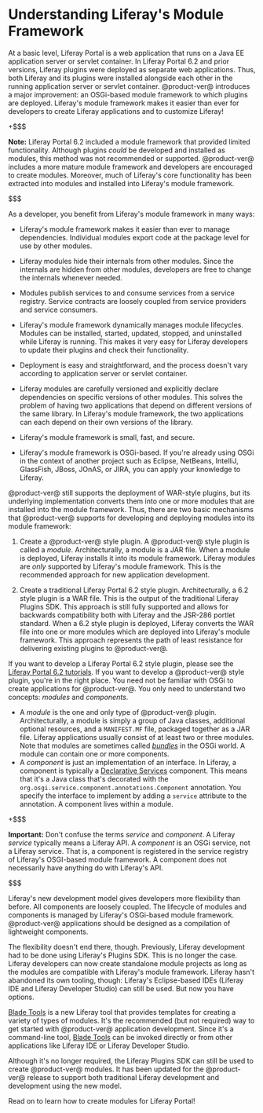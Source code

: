 # Understanding Liferay's Module Framework [](id=understanding-liferays-module-framework)

At a basic level, Liferay Portal is a web application that runs on a Java EE
application server or servlet container. In Liferay Portal 6.2 and prior versions,
Liferay plugins were deployed as separate web applications. Thus, both Liferay
and its plugins were installed alongside each other in the running application
server or servlet container. @product-ver@ introduces a major improvement: an
OSGi-based module framework to which plugins are deployed. Liferay's module
framework makes it easier than ever for developers to create Liferay
applications and to customize Liferay!

+$$$

**Note:** Liferay Portal 6.2 included a module framework that provided limited
functionality. Although plugins *could* be developed and installed as modules,
this method was not recommended or supported. @product-ver@ includes a more mature
module framework and developers are encouraged to create modules. Moreover, much
of Liferay's core functionality has been extracted into modules and installed
into Liferay's module framework.

$$$

As a developer, you benefit from Liferay's module framework in many ways:

- Liferay's module framework makes it easier than ever to manage dependencies.
  Individual modules export code at the package level for use by other modules.

- Liferay modules hide their internals from other modules. Since the internals
  are hidden from other modules, developers are free to change the internals
  whenever needed.

- Modules publish services to and consume services from a service registry.
  Service contracts are loosely coupled from service providers and service
  consumers.

- Liferay's module framework dynamically manages module lifecycles. Modules can
  be installed, started, updated, stopped, and uninstalled while Liferay is
  running. This makes it very easy for Liferay developers to update their
  plugins and check their functionality.

- Deployment is easy and straightforward, and the process doesn't vary according
  to application server or servlet container.

- Liferay modules are carefully versioned and explicitly declare dependencies on
  specific versions of other modules. This solves the problem of having two
  applications that depend on different versions of the same library. In
  Liferay's module framework, the two applications can each depend on their own
  versions of the library.

- Liferay's module framework is small, fast, and secure.

- Liferay's module framework is OSGi-based. If you're already using OSGi in the
  context of another project such as Eclipse, NetBeans, IntelliJ, GlassFish,
  JBoss, JOnAS, or JIRA, you can apply your knowledge to Liferay.

@product-ver@ still supports the deployment of WAR-style plugins, but its underlying
implementation converts them into one or more modules that are installed into
the module framework. Thus, there are two basic mechanisms that @product-ver@
supports for developing and deploying modules into its module framework:

1. Create a @product-ver@ style plugin. A @product-ver@ style plugin is called a
   *module*. Architecturally, a module is a JAR file. When a module is deployed,
   Liferay installs it into its module framework. Liferay modules are *only*
   supported by Liferay's module framework. This is the recommended approach for
   new application development.

2. Create a traditional Liferay Portal 6.2 style plugin. Architecturally, a 6.2 style
   plugin is a WAR file. This is the output of the traditional Liferay Plugins
   SDK. This approach is still fully supported and allows for backwards
   compatibility both with Liferay and the JSR-286 portlet standard. When a 6.2
   style plugin is deployed, Liferay converts the WAR file into one or more
   modules which are deployed into Liferay's module framework. This approach
   represents the path of least resistance for delivering existing plugins to
   @product-ver@.

If you want to develop a Liferay Portal 6.2 style plugin, please see the
[Liferay Portal 6.2 tutorials](https://dev.liferay.com/develop/tutorials/-/knowledge_base/6-2/tutorials).
If you want to develop a @product-ver@ style plugin, you're in the right
place. You need not be familiar with OSGi to create applications for @product-ver@.
You only need to understand two concepts: *modules* and *components*.

- A *module* is the one and only type of @product-ver@ plugin. Architecturally, a
  module is simply a group of Java classes, additional optional resources,
  and a `MANIFEST.MF` file, packaged together as a JAR file. Liferay
  applications usually consist of at least two or three modules. Note that
  modules are sometimes called
  *[bundles](https://en.wikipedia.org/wiki/OSGi#Bundles)* in the OSGi world. A
  module can contain one or more components. 
- A *component* is just an implementation of an interface. In
  Liferay, a component is typically a [Declarative Services](http://wiki.osgi.org/wiki/Declarative_Services) component. This
  means that it's a Java class that's decorated with the
  `org.osgi.service.component.annotations.Component` annotation. You specify the interface
  to implement by adding a `service` attribute to the annotation. A component
  lives within a module.

+$$$

**Important:** Don't confuse the terms *service* and *component*. A Liferay
*service* typically means a Liferay API. A *component* is an OSGi service, not a
Liferay service. That is, a component is registered in the service registry of
Liferay's OSGI-based module framework. A component does not necessarily have
anything do with Liferay's API.

$$$

Liferay's new development model gives developers more flexibility than before.
All components are loosely coupled. The lifecycle of modules and components is
managed by Liferay's OSGi-based module framework. @product-ver@ applications should
be designed as a compilation of lightweight components.

The flexibility doesn't end there, though. Previously, Liferay development had
to be done using Liferay's Plugins SDK. This is no longer the case. Liferay
developers can now create standalone module projects as long as the modules are
compatible with Liferay's module framework. Liferay hasn't abandoned its own
tooling, though: Liferay's Eclipse-based IDEs (Liferay IDE and Liferay Developer
Studio) can still be used. But now you have options. 

[Blade Tools](https://github.com/gamerson/liferay-blade-tools) is a new Liferay
tool that provides templates for creating a variety of types of modules. It's
the recommended (but not required) way to get started with @product-ver@ application
development. Since it's a command-line tool,
[Blade Tools](https://github.com/gamerson/liferay-blade-tools) can be invoked
directly or from other applications like Liferay IDE or Liferay Developer
Studio.

Although it's no longer required, the Liferay Plugins SDK can still be used to
create @product-ver@ modules. It has been updated for the @product-ver@ release to
support both traditional Liferay development and development using the new
model. 

Read on to learn how to create modules for Liferay Portal!
